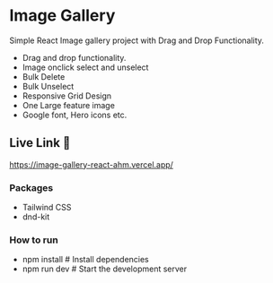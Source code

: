 # Image Gallery 

Simple React Image gallery project with Drag and Drop Functionality.


- Drag and drop functionality.
- Image onclick select and unselect
- Bulk Delete 
- Bulk Unselect
- Responsive Grid Design
- One Large feature image
- Google font, Hero icons etc.

## Live Link 🔗 

https://image-gallery-react-ahm.vercel.app/

### Packages
- Tailwind CSS
- dnd-kit

### How to run 
- npm install   # Install dependencies
- npm run dev   # Start the development server